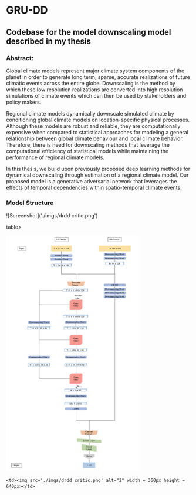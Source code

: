 # GRU-DD
Codebase for the model downscaling model described in my thesis
-------

### Abstract:
Global climate models represent major climate system components of the planet in order to generate long term, sparse, accurate realizations of future climatic events across the entire globe. Downscaling is the method by which these low resolution realizations are converted into high resolution simulations of climate events which can then be used by stakeholders and policy makers. 

Regional climate models dynamically downscale simulated climate by conditioning global climate models on  location-specific physical processes. Although these models are robust and reliable, they are computationally expensive when compared to statistical approaches for modeling a general relationship between global climate behaviour and local climate behavior. Therefore, there is need for downscaling methods that leverage the computational efficiency of statistical models while maintaining the performance of regional climate models.

In this thesis, we build upon previously proposed deep learning methods for dynamical downscaling through estimation of a regional climate model. Our proposed model is a generative adversarial network that leverages the effects of temporal dependencies within spatio-temporal climate events. 

### Model Structure
![Screenshot]('./imgs/drdd critic.png')


table>
  <tr>
    <td> <img src='./imgs/drdd critic.png'  alt="1" width = 360px height = 640px ></td>

    <td><img src='./imgs/drdd critic.png' alt="2" width = 360px height = 640px></td>
   </tr> 
</table>